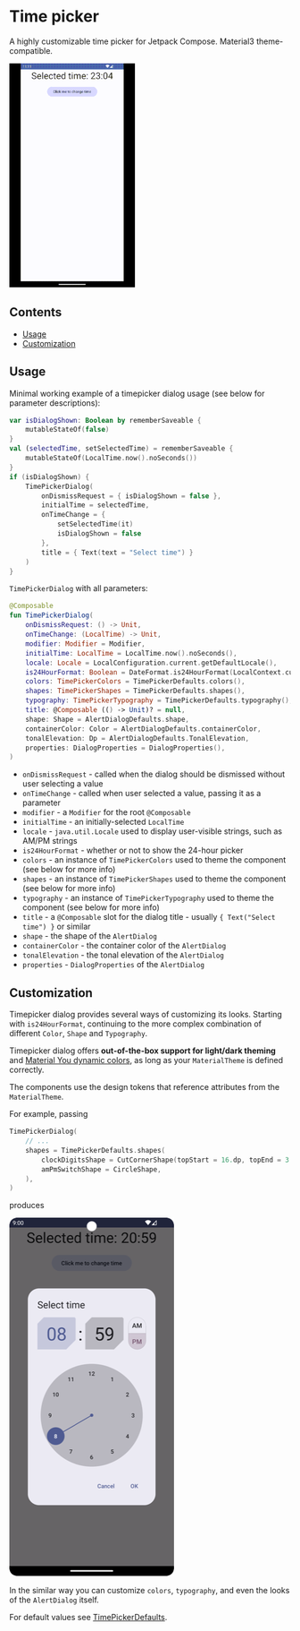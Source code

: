 # Time picker

A highly customizable time picker for Jetpack Compose. Material3 theme-compatible.

<img src="resources/time-picker-demo.gif" height="400px"/>

## Contents
* [Usage](#usage)
* [Customization](#customization)

## Usage

Minimal working example of a timepicker dialog usage (see below for parameter descriptions):

```kotlin
var isDialogShown: Boolean by rememberSaveable {
    mutableStateOf(false)
}
val (selectedTime, setSelectedTime) = rememberSaveable {
    mutableStateOf(LocalTime.now().noSeconds())
}
if (isDialogShown) {
    TimePickerDialog(
        onDismissRequest = { isDialogShown = false },
        initialTime = selectedTime,
        onTimeChange = {
            setSelectedTime(it)
            isDialogShown = false
        },
        title = { Text(text = "Select time") }
    )
}
```

`TimePickerDialog` with all parameters:
```kotlin
@Composable
fun TimePickerDialog(
    onDismissRequest: () -> Unit,
    onTimeChange: (LocalTime) -> Unit,
    modifier: Modifier = Modifier,
    initialTime: LocalTime = LocalTime.now().noSeconds(),
    locale: Locale = LocalConfiguration.current.getDefaultLocale(),
    is24HourFormat: Boolean = DateFormat.is24HourFormat(LocalContext.current),
    colors: TimePickerColors = TimePickerDefaults.colors(),
    shapes: TimePickerShapes = TimePickerDefaults.shapes(),
    typography: TimePickerTypography = TimePickerDefaults.typography(),
    title: @Composable (() -> Unit)? = null,
    shape: Shape = AlertDialogDefaults.shape,
    containerColor: Color = AlertDialogDefaults.containerColor,
    tonalElevation: Dp = AlertDialogDefaults.TonalElevation,
    properties: DialogProperties = DialogProperties(),
)
```
* `onDismissRequest` - called when the dialog should be dismissed without user selecting a value
* `onTimeChange` - called when user selected a value, passing it as a parameter
* `modifier` - a `Modifier` for the root `@Composable`
* `initialTime` - an initially-selected `LocalTime`
* `locale` - `java.util.Locale` used to display user-visible strings, such as AM/PM strings
* `is24HourFormat` - whether or not to show the 24-hour picker
* `colors` - an instance of `TimePickerColors` used to theme the component (see below for more info)
* `shapes` - an instance of `TimePickerShapes` used to theme the component (see below for more info)
* `typography` - an instance of `TimePickerTypography` used to theme the component (see below for more info)
* `title` - a `@Composable` slot for the dialog title - usually `{ Text("Select time") }` or similar
* `shape` - the shape of the `AlertDialog`
* `containerColor` - the container color of the `AlertDialog`
* `tonalElevation` - the tonal elevation of the `AlertDialog`
* `properties` - `DialogProperties` of the `AlertDialog`

## Customization
Timepicker dialog provides several ways of customizing its looks. Starting with `is24HourFormat`, continuing to the more complex combination of different `Color`, `Shape` and `Typography`.

Timepicker dialog offers **out-of-the-box support for light/dark theming** and [Material You dynamic colors](https://m3.material.io/styles/color/dynamic-color/overview), as long as your `MaterialTheme` is defined correctly.

The components use the design tokens that reference attributes from the `MaterialTheme`.

For example, passing

```kotlin
TimePickerDialog(
    // ...
    shapes = TimePickerDefaults.shapes(
        clockDigitsShape = CutCornerShape(topStart = 16.dp, topEnd = 3.dp, bottomStart = 0.dp, bottomEnd = 24.dp),
        amPmSwitchShape = CircleShape,
    ),
)
```
produces

<img src="resources/time-picker-day-custom-shapes.png" heigh="400px"/>

In the similar way you can customize `colors`, `typography`, and even the looks of the `AlertDialog` itself.

For default values see [TimePickerDefaults](../../datetimepickers/src/main/java/com/marosseleng/compose/material3/datetimepickers/time/domain/TimePickerDefaults.kt).